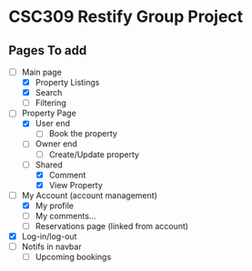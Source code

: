 # CSC309 Restify Group Project

## Pages To add

-[ ] Main page
    -[x] Property Listings
    -[x] Search
    -[ ] Filtering
-[ ] Property Page
    -[x] User end
        -[ ] Book the property
    -[ ] Owner end
        -[ ] Create/Update property
    -[ ] Shared
        -[x] Comment
        -[x] View Property
-[ ] My Account (account management)
    -[x] My profile
    -[ ] My comments...
    -[ ] Reservations page (linked from account)
-[x] Log-in/log-out
-[ ] Notifs in navbar
    -[ ] Upcoming bookings